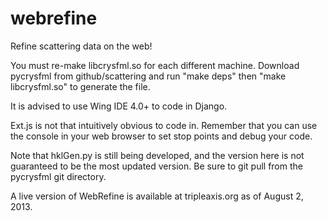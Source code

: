 webrefine
=========

Refine scattering data on the web!

You must re-make libcrysfml.so for each different machine.
Download pycrysfml from github/scattering and run "make deps"
then "make libcrysfml.so" to generate the file.

It is advised to use Wing IDE 4.0+ to code in Django.

Ext.js is not that intuitively obvious to code in. Remember 
that you can use the console in your web browser to set stop
points and debug your code. 

Note that hklGen.py is still being developed, and the version
here is not guaranteed to be the most updated version. Be sure
to git pull from the pycrysfml git directory.

A live version of WebRefine is available at tripleaxis.org as of
August 2, 2013. 

